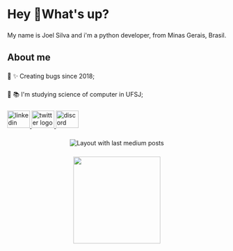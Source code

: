 <h1 align="left">Hey 🤟What's up?</h1>

###
<p align="left">My name is Joel Silva and i'm a python developer, from  Minas Gerais, Brasil.</p>

###
<h2 align="left">About me</h2>

###
<p align="left">🔘 ✨ Creating bugs since 2018;</p>

###
<p align="left">🔘 📚 I'm studying science of computer in UFSJ;</p>

###
<p align="left"></p>

###
<div align="left">
  <a href="https://www.linkedin.com/in/joel-silva-3087a1193/" target="_blank">
    <img src="https://raw.githubusercontent.com/maurodesouza/profile-readme-generator/master/src/assets/icons/social/linkedin/default.svg" width="52" height="40" alt="linkedin logo"  />
  </a>
  <a href="https://twitter.com/jorelzu" target="_blank">
    <img src="https://raw.githubusercontent.com/maurodesouza/profile-readme-generator/master/src/assets/icons/social/twitter/default.svg" width="52" height="40" alt="twitter logo"  />
  </a>
  <a href="joel#6553" target="_blank">
    <img src="https://raw.githubusercontent.com/maurodesouza/profile-readme-generator/master/src/assets/icons/social/discord/default.svg" width="52" height="40" alt="discord logo"  />
  </a>
</div>

###
<div align="center">
  <img src="https://github-read-medium-git-main.pahlevikun.vercel.app/latest?limit=4&username=@silvajoel&theme=default" alt="Layout with last medium posts"  />
</div>

###
<div align="center">
  <img height="200" src="https://animesher.com/orig/1/151/1510/15102/animesher.com_laugh-happy-one-piece-1510264.gif"  />
</div>

